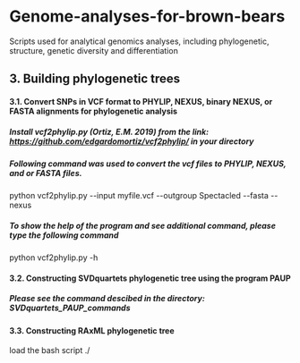 # Genome-analyses-for-brown-bears
Scripts used for analytical genomics analyses, including phylogenetic, structure, genetic diversity and differentiation

## 3. Building phylogenetic trees
#### 3.1. Convert SNPs in VCF format to PHYLIP, NEXUS, binary NEXUS, or FASTA alignments for phylogenetic analysis
  ##### Install vcf2phylip.py (Ortiz, E.M. 2019) from the link: https://github.com/edgardomortiz/vcf2phylip/ in your directory
  ##### Following command was used to convert the vcf files to PHYLIP, NEXUS, and or FASTA files. 
python vcf2phylip.py --input myfile.vcf --outgroup Spectacled --fasta --nexus
  ##### To show the help of the program and see additional command, please type the following command
python vcf2phylip.py -h

#### 3.2. Constructing SVDquartets phylogenetic tree using the program PAUP
##### Please see the command descibed in the directory: SVDquartets_PAUP_commands

#### 3.3. Constructing RAxML phylogenetic tree 
load the bash script 
./
